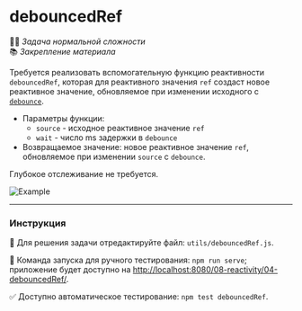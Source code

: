 # debouncedRef

👷🏻 _Задача нормальной сложности_\
📚 _Закрепление материала_

<!--start_statement-->

Требуется реализовать вспомогательную функцию реактивности `debouncedRef`, которая для реактивного значения `ref`
создаст новое реактивное значение, обновляемое при изменении исходного с
[`debounce`](https://lodash.com/docs/4.17.15#debounce).

- Параметры функции:
  - `source` - исходное реактивное значение `ref`
  - `wait` - число ms задержки в `debounce`
- Возвращаемое значение: новое реактивное значение `ref`, обновляемое при изменении `source` с `debounce`.

Глубокое отслеживание не требуется.

<img src="https://i.imgur.com/VsESBWJ.gif" alt="Example" />
<!--end_statement-->

---

### Инструкция

📝 Для решения задачи отредактируйте файл: `utils/debouncedRef.js`.

🚀 Команда запуска для ручного тестирования: `npm run serve`;\
приложение будет доступно на [http://localhost:8080/08-reactivity/04-debouncedRef/](http://localhost:8080/08-reactivity/04-debouncedRef/).

✅ Доступно автоматическое тестирование: `npm test debouncedRef`.
